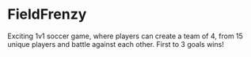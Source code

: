 # FieldFrenzy

Exciting 1v1 soccer game, where players can create a team of 4, from 15 unique players and battle against each other. First to 3 goals wins!
